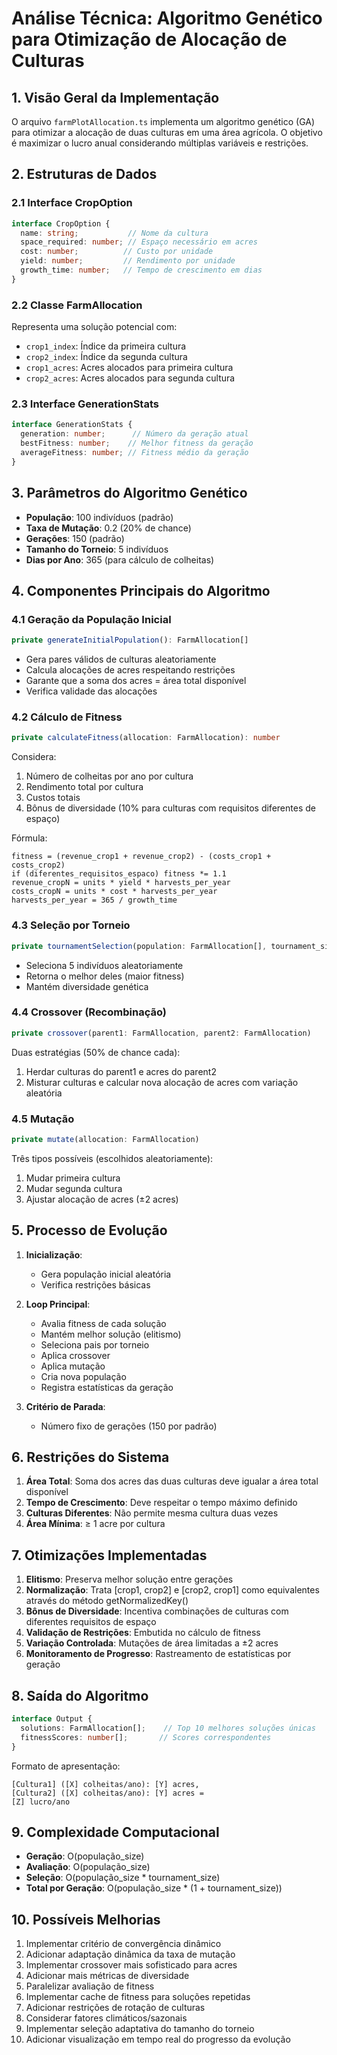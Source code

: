 # Análise Técnica: Algoritmo Genético para Otimização de Alocação de Culturas

## 1. Visão Geral da Implementação

O arquivo `farmPlotAllocation.ts` implementa um algoritmo genético (GA) para otimizar a alocação de duas culturas em uma área agrícola. O objetivo é maximizar o lucro anual considerando múltiplas variáveis e restrições.

## 2. Estruturas de Dados

### 2.1 Interface CropOption
```typescript
interface CropOption {
  name: string;           // Nome da cultura
  space_required: number; // Espaço necessário em acres
  cost: number;          // Custo por unidade
  yield: number;         // Rendimento por unidade
  growth_time: number;   // Tempo de crescimento em dias
}
```

### 2.2 Classe FarmAllocation
Representa uma solução potencial com:
- `crop1_index`: Índice da primeira cultura
- `crop2_index`: Índice da segunda cultura
- `crop1_acres`: Acres alocados para primeira cultura
- `crop2_acres`: Acres alocados para segunda cultura

### 2.3 Interface GenerationStats
```typescript
interface GenerationStats {
  generation: number;      // Número da geração atual
  bestFitness: number;    // Melhor fitness da geração
  averageFitness: number; // Fitness médio da geração
}
```

## 3. Parâmetros do Algoritmo Genético

- **População**: 100 indivíduos (padrão)
- **Taxa de Mutação**: 0.2 (20% de chance)
- **Gerações**: 150 (padrão)
- **Tamanho do Torneio**: 5 indivíduos
- **Dias por Ano**: 365 (para cálculo de colheitas)

## 4. Componentes Principais do Algoritmo

### 4.1 Geração da População Inicial
```typescript
private generateInitialPopulation(): FarmAllocation[]
```
- Gera pares válidos de culturas aleatoriamente
- Calcula alocações de acres respeitando restrições
- Garante que a soma dos acres = área total disponível
- Verifica validade das alocações

### 4.2 Cálculo de Fitness
```typescript
private calculateFitness(allocation: FarmAllocation): number
```
Considera:
1. Número de colheitas por ano por cultura
2. Rendimento total por cultura
3. Custos totais
4. Bônus de diversidade (10% para culturas com requisitos diferentes de espaço)

Fórmula:
```
fitness = (revenue_crop1 + revenue_crop2) - (costs_crop1 + costs_crop2)
if (diferentes_requisitos_espaco) fitness *= 1.1
revenue_cropN = units * yield * harvests_per_year
costs_cropN = units * cost * harvests_per_year
harvests_per_year = 365 / growth_time
```

### 4.3 Seleção por Torneio
```typescript
private tournamentSelection(population: FarmAllocation[], tournament_size: number = 5)
```
- Seleciona 5 indivíduos aleatoriamente
- Retorna o melhor deles (maior fitness)
- Mantém diversidade genética

### 4.4 Crossover (Recombinação)
```typescript
private crossover(parent1: FarmAllocation, parent2: FarmAllocation)
```
Duas estratégias (50% de chance cada):
1. Herdar culturas do parent1 e acres do parent2
2. Misturar culturas e calcular nova alocação de acres com variação aleatória

### 4.5 Mutação
```typescript
private mutate(allocation: FarmAllocation)
```
Três tipos possíveis (escolhidos aleatoriamente):
1. Mudar primeira cultura
2. Mudar segunda cultura
3. Ajustar alocação de acres (±2 acres)

## 5. Processo de Evolução

1. **Inicialização**:
   - Gera população inicial aleatória
   - Verifica restrições básicas

2. **Loop Principal**:
   - Avalia fitness de cada solução
   - Mantém melhor solução (elitismo)
   - Seleciona pais por torneio
   - Aplica crossover
   - Aplica mutação
   - Cria nova população
   - Registra estatísticas da geração

3. **Critério de Parada**:
   - Número fixo de gerações (150 por padrão)

## 6. Restrições do Sistema

1. **Área Total**: Soma dos acres das duas culturas deve igualar a área total disponível
2. **Tempo de Crescimento**: Deve respeitar o tempo máximo definido
3. **Culturas Diferentes**: Não permite mesma cultura duas vezes
4. **Área Mínima**: ≥ 1 acre por cultura

## 7. Otimizações Implementadas

1. **Elitismo**: Preserva melhor solução entre gerações
2. **Normalização**: Trata [crop1, crop2] e [crop2, crop1] como equivalentes através do método getNormalizedKey()
3. **Bônus de Diversidade**: Incentiva combinações de culturas com diferentes requisitos de espaço
4. **Validação de Restrições**: Embutida no cálculo de fitness
5. **Variação Controlada**: Mutações de área limitadas a ±2 acres
6. **Monitoramento de Progresso**: Rastreamento de estatísticas por geração

## 8. Saída do Algoritmo

```typescript
interface Output {
  solutions: FarmAllocation[];    // Top 10 melhores soluções únicas
  fitnessScores: number[];       // Scores correspondentes
}
```

Formato de apresentação:
```
[Cultura1] ([X] colheitas/ano): [Y] acres, 
[Cultura2] ([X] colheitas/ano): [Y] acres = 
[Z] lucro/ano
```

## 9. Complexidade Computacional

- **Geração**: O(população_size)
- **Avaliação**: O(população_size)
- **Seleção**: O(população_size * tournament_size)
- **Total por Geração**: O(população_size * (1 + tournament_size))

## 10. Possíveis Melhorias

1. Implementar critério de convergência dinâmico
2. Adicionar adaptação dinâmica da taxa de mutação
3. Implementar crossover mais sofisticado para acres
4. Adicionar mais métricas de diversidade
5. Paralelizar avaliação de fitness
6. Implementar cache de fitness para soluções repetidas
7. Adicionar restrições de rotação de culturas
8. Considerar fatores climáticos/sazonais
9. Implementar seleção adaptativa do tamanho do torneio
10. Adicionar visualização em tempo real do progresso da evolução
